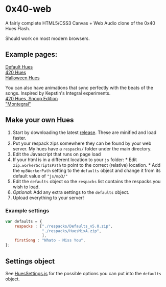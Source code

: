 # 0x40-web
A fairly complete HTML5/CSS3 Canvas + Web Audio clone of the 0x40 Hues Flash.

Should work on most modern browsers.

## Example pages:  
[Default Hues](http://0x40.mon.im/)  
[420 Hues](http://420.mon.im/)  
[Halloween Hues](http://spook.mon.im/)

You can also have animations that sync perfectly with the beats of the songs. Inspired by Kepstin's Integral experiments.  
[420 Hues, Snoop Edition](http://420.mon.im/snoop.html)  
["Montegral"](http://0x40.mon.im/montegral.html) 

## Make your own Hues  
1. Start by downloading the latest [release](https://github.com/mon/0x40-web/releases). These are minified and load faster.
2. Put your respack zips somewhere they can be found by your web server. My hues have a `respacks/` folder under the main directory.
3. Edit the Javascript that runs on page load
  1. If your html is in a different location to your `js` folder:
    * Edit `zip.workerScriptsPath` to point to the correct (relative) location.
    * Add the `mp3WorkerPath` setting to the `defaults` object and change it from its default value of `"js/mp3/"`
  3. Edit the `defaults` object so the `respacks` list contains the respacks you wish to load.
  3. *Optional:* Add any extra settings to the `defaults` object.
  4. Upload everything to your server!

### Example settings  
```javascript
var defaults = {
    respacks : ["./respacks/Defaults_v5.0.zip", 
                "./respacks/HuesMixA.zip",
                ],
    firstSong : "Nhato - Miss You",
};
```

## Settings object  
See [HuesSettings.js](https://github.com/mon/0x40-web/blob/master/js/HuesSettings.js#L23) for the possible options you can put into the `defaults` object.
